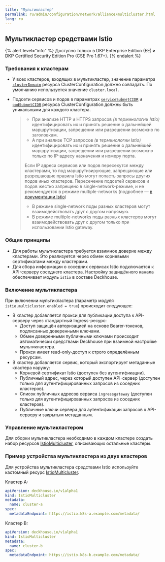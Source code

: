 ```yaml
---
title: "Мультикластер"
permalink: ru/admin/configuration/network/alliance/multicluster.html
lang: ru
---
```


## Мультикластер средствами Istio

<!-- перенесено из https://deckhouse.ru/products/kubernetes-platform/documentation/latest/modules/istio/#%D0%BC%D1%83%D0%BB%D1%8C%D1%82%D0%B8%D0%BA%D0%BB%D0%B0%D1%81%D1%82%D0%B5%D1%80 -->

{% alert level="info" %}
Доступно только в DKP Enterprise Edition (EE) и DKP Certified Security Edition Pro (CSE Pro 1.67+).
{% endalert %}

### Требования к кластерам

* У всех кластеров, входящих в мультикластер, значение параметра [`clusterDomain`](/reference/api/cr.html#clusterconfiguration-clusterdomain) ресурса ClusterConfiguration должно совпадать. По умолчанию используется значение `cluster.local`.

* Подсети сервисов и подов в параметрах [`serviceSubnetCIDR`](/reference/api/cr.html#clusterconfiguration-servicesubnetcidr) и [`podSubnetCIDR`](/reference/api/cr.html#clusterconfiguration-podsubnetcidr) ресурса ClusterConfiguration должны быть уникальными для каждого кластера.

  > - При анализе HTTP и HTTPS запросов *(в терминологии Istio)* идентифицировать их и принять решение о дальнейшей маршрутизации, запрещении или разрешении возможно по заголовкам.
  > - А при анализе TCP запросов *(в терминологии Istio)* идентифицировать их и принять решение о дальнейшей маршрутизации, запрещении или разрешении возможно только по IP-адресу назначения и номеру порта.
  >
  > Если IP адреса сервисов или подов пересекутся между кластерами, то под маршрутизирующие, запрещающие или разрешающие правила Istio могут попасть запросы других подов иных кластеров.
  > Пересечение подсетей сервисов и подов жестко запрещено в single-network-режиме, и не рекомендуется в режиме multiple-networks (подробнее — [в документации Istio](https://istio.io/latest/docs/ops/deployment/deployment-models/#single-network))
  >
  > - В режиме single-network поды разных кластеров могут взаимодействовать друг с другом напрямую.
  > - В режиме multiple-networks поды разных кластеров могут взаимодействовать друг с другом только при использовании Istio gateway.

### Общие принципы

<div data-presentation="../../../../presentations/istio/multicluster_common_principles_ru.pdf"></div>
<!--- Source: https://docs.google.com/presentation/d/1WeNrp0Ni2Tz3_Az0f45rkWRUZxZUDx93Om5MB3sEod8/ --->

* Для работы мультикластера требуется взаимное доверие между кластерами. Это реализуется через обмен корневыми сертификатами между кластерами.
* Для сбора информации о соседних сервисах Istio подключается к API-серверу соседнего кластера. Настройку защищённого канала обеспечивает модуль `istio` в составе Deckhouse.

### Включение мультикластера

При включении мультикластера (параметр модуля `istio.multicluster.enabled = true`) происходит следующее:

* В кластер добавляется прокси для публикации доступа к API-серверу через стандартный Ingress-ресурс:
  * Доступ защищён авторизацией на основе Bearer-токенов, подписанных доверенными ключами.
  * Обмен доверенными публичными ключами происходит автоматически средствами Deckhouse при взаимной настройке мультикластера.
  * Прокси имеет read-only-доступ к строго определённым ресурсам.
* В кластер добавляется сервис, который экспортирует метаданные кластера наружу:
  * Корневой сертификат Istio (доступен без аутентификации).
  * Публичный адрес, через который доступен API-сервер (доступен только для аутентифицированных запросов из соседних кластеров).
  * Список публичных адресов сервиса `ingressgateway` (доступен только для аутентифицированных запросов из соседних кластеров).
  * Публичные ключи сервера для аутентификации запросов к API-серверу и закрытым метаданным.

### Управление мультикластером

<div data-presentation="../../../../presentations/istio/multicluster_istio_multicluster_ru.pdf"></div>
<!--- Source: https://docs.google.com/presentation/d/1D3nuoC0okJQRCOY4teJ6p598Bd4JwPXZT5cdG0hW8Hc/ --->

Для сборки мультикластера необходимо в каждом кластере создать набор ресурсов [IstioMulticluster](/modules/istio/cr.html#istiomulticluster), описывающих остальные кластеры.

<!-- перенесено с небольшими изменениями из https://deckhouse.ru/products/kubernetes-platform/documentation/latest/modules/istio/examples.html#%D1%83%D1%81%D1%82%D1%80%D0%BE%D0%B9%D1%81%D1%82%D0%B2%D0%BE-%D0%BC%D1%83%D0%BB%D1%8C%D1%82%D0%B8%D0%BA%D0%BB%D0%B0%D1%81%D1%82%D0%B5%D1%80%D0%B0-%D0%B8%D0%B7-%D0%B4%D0%B2%D1%83%D1%85-%D0%BA%D0%BB%D0%B0%D1%81%D1%82%D0%B5%D1%80%D0%BE%D0%B2-%D1%81-%D0%BF%D0%BE%D0%BC%D0%BE%D1%89%D1%8C%D1%8E-%D1%80%D0%B5%D1%81%D1%83%D1%80%D1%81%D0%B0-istiomulticluster -->

### Пример устройства мультикластера из двух кластеров

Для устройства мультикластера средствами Istio используйте кастомный ресурс [IstioMulticluster](/modules/istio/cr.html#istiomulticluster).

Кластер A:

```yaml
apiVersion: deckhouse.io/v1alpha1
kind: IstioMulticluster
metadata:
  name: cluster-a
spec:
  metadataEndpoint: https://istio.k8s-a.example.com/metadata/
```

Кластер B:

```yaml
apiVersion: deckhouse.io/v1alpha1
kind: IstioMulticluster
metadata:
  name: cluster-b
spec:
  metadataEndpoint: https://istio.k8s-b.example.com/metadata/
```

<!-- ## Мультикластер средствами Cilium

Нужен контент -->
